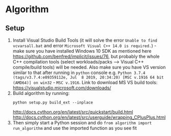 # Algorithm

## Setup

1. Install Visual Studio Build Tools (it will solve the error `Unable to find vcvarsall.bat` and error `Microsoft Visual C++ 14.0 is required.`) - make sure you have installed Windows 10 SDK as mentioned here https://github.com/benfred/implicit/issues/76, but probably the whole C++ compilation tools (select workloads/packs --> Visual C++ compile/build tools) will be needed. Also make sure you have VS version similar to that after running in `python` console e.g. `Python 3.7.4 (tags/v3.7.4:e09359112e, Jul  8 2019, 20:34:20) [MSC v.1916 64 bit (AMD64)] on win32` - `MSC v.1916`. Link to download MS VS build tools:
https://visualstudio.microsoft.com/downloads/
2. Build algorithm by running:
    ```
    python setup.py build_ext --inplace
    ```
    http://docs.cython.org/en/latest/src/quickstart/build.html
    http://docs.cython.org/en/latest/src/userguide/wrapping_CPlusPlus.html
3. Then simply start a Python session and do `from algorithm import run_algorithm` and use the imported function as you see fit

